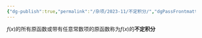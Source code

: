 ```yaml
---
{"dg-publish":true,"permalink":"/杂项/2023-11/不定积分/","dgPassFrontmatter":true}
---
```


$f(x)$的所有原函数或带有任意常数项的原函数称为$f(x)$的**不定积分**